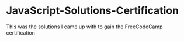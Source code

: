 # JavaScript-Solutions-Certification
This was the solutions I came up with to gain the FreeCodeCamp certification
